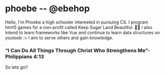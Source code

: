 # phoebe -- @ebehop
Hello, I'm Phoebe a high schooler interested in pursuing CS. I program html5 games for a non-profit called Keep Sugar Land Beautiful. 🌳🐸 I also intend to learn frameworks like Vue and continue to learn data structures on youtoob :> I aim to serve others and gain knowledge.


### “I Can Do All Things Through Christ Who Strengthens Me”- Philippians 4:13

So lets go!!
<!--
**ebeohp/ebeohp** is a ✨ _special_ ✨ repository because its `README.md` (this file) appears on your GitHub profile.

Here are some ideas to get you started:

- 🔭 I’m currently working on ...
- 🌱 I’m currently learning ...
- 👯 I’m looking to collaborate on ...
- 🤔 I’m looking for help with ...
- 💬 Ask me about ...
- 📫 How to reach me: ...
- 😄 Pronouns: ...
- ⚡ Fun fact: ...
-->
